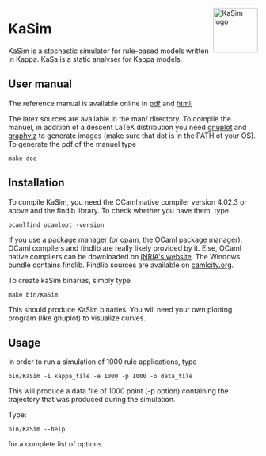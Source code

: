 <img
src="https://rawgithub.com/Kappa-Dev/KaSim/master/man/img/KaSim-Logo.svg"
alt="KaSim logo" title="Stochastic Kappa Simulator" align="right" height="90"/>
# KaSim

KaSim is a stochastic simulator for rule-based models written in Kappa. KaSa is a static analyser for Kappa models.

## User manual

The reference manual is available online in [pdf](https://github.com/Kappa-Dev/KaSim/releases) and [html](http://kappa-dev.github.io/docs/KaSim-manual-master/KaSim_manual.htm);

The latex sources are available in the man/ directory. To compile the manuel, in addition of a descent LaTeX distribution you need [gnuplot](http://www.gnuplot.info/) and [graphviz](http://www.graphviz.org/) to generate images (make sure that dot is in the PATH of your OS). To generate the pdf of the manuel type

`make doc`

## Installation

To compile KaSim, you need the OCaml native compiler version 4.02.3 or
above and the findib library. To check whether you have them, type

`ocamlfind ocamlopt -version`

If you use a package manager (or opam, the OCaml package manager), OCaml
compilers and findlib are really likely provided by it. Else, OCaml native
compilers can be downloaded on [INRIA's website](http://caml.inria.fr/). The
Windows bundle contains findlib. Findlib sources are available on
[camlcity.org](http://projects.camlcity.org/projects/findlib.html).

To create kaSim binaries, simply type

`make bin/KaSim`

This should produce KaSim binaries. You will need your own plotting program
(like gnuplot) to visualize curves.

## Usage

In order to run a simulation of 1000 rule applications, type

`bin/KaSim -i kappa_file -e 1000 -p 1000 -o data_file`

This will produce a data file of 1000 point (-p option) containing the
trajectory that was produced during the simulation.

Type:

`bin/KaSim --help`

for a complete list of options.
